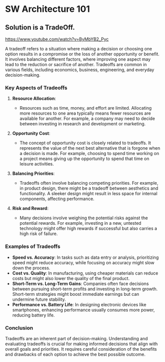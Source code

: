 # SW Architecture 101

## Solution is a TradeOff.

https://www.youtube.com/watch?v=ByMbYB2_Pyc

A tradeoff refers to a situation where making a decision or choosing one option results in a compromise or the loss of another opportunity or benefit. It involves balancing different factors, where improving one aspect may lead to the reduction or sacrifice of another. Tradeoffs are common in various fields, including economics, business, engineering, and everyday decision-making.

### Key Aspects of Tradeoffs

1. **Resource Allocation**:
   - Resources such as time, money, and effort are limited. Allocating more resources to one area typically means fewer resources are available for another. For example, a company may need to decide between investing in research and development or marketing.

2. **Opportunity Cost**:
   - The concept of opportunity cost is closely related to tradeoffs. It represents the value of the next best alternative that is forgone when a decision is made. For example, choosing to spend time working on a project means giving up the opportunity to spend that time on leisure activities.

3. **Balancing Priorities**:
   - Tradeoffs often involve balancing competing priorities. For example, in product design, there might be a tradeoff between aesthetics and functionality. A sleeker design might result in less space for internal components, affecting performance.

4. **Risk and Reward**:
   - Many decisions involve weighing the potential risks against the potential rewards. For example, investing in a new, untested technology might offer high rewards if successful but also carries a high risk of failure.

### Examples of Tradeoffs

- **Speed vs. Accuracy**: In tasks such as data entry or analysis, prioritizing speed might reduce accuracy, while focusing on accuracy might slow down the process.
- **Cost vs. Quality**: In manufacturing, using cheaper materials can reduce costs but might also lower the quality of the final product.
- **Short-Term vs. Long-Term Gains**: Companies often face decisions between pursuing short-term profits and investing in long-term growth. Short-term strategies might boost immediate earnings but can undermine future stability.
- **Performance vs. Battery Life**: In designing electronic devices like smartphones, enhancing performance usually consumes more power, reducing battery life.

### Conclusion

Tradeoffs are an inherent part of decision-making. Understanding and evaluating tradeoffs is crucial for making informed decisions that align with overall goals and priorities. It requires careful consideration of the benefits and drawbacks of each option to achieve the best possible outcome.